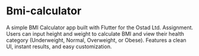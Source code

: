 # Bmi-calculator
A simple BMI Calculator app built with Flutter for the Ostad Ltd. Assignment. Users can input height and weight to calculate BMI and view their health category (Underweight, Normal, Overweight, or Obese). Features a clean UI, instant results, and easy customization.
